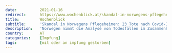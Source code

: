 ```yaml
---
date:          2021-01-16
redirect:      https://www.wochenblick.at/skandal-in-norwegens-pflegeheimen-23-tote-nach-covid-impfungen/
title:         Wochenblick
subtitle:      'Skandal in Norwegens Pflegeheimen: 23 Tote nach Covid-Impfungen'
description:   'Norwegen nimmt die Analyse von Todesfällen im Zusammenhang mit den Covid-Impfungen sehr ernst und berichtet auch offen darüber.'
country:       AT
categories:    [Impfung]
tags:          [mit oder an impfung gestorben]
---
```

